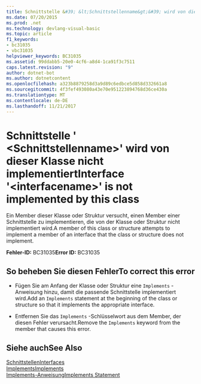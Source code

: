 ```yaml
---
title: Schnittstelle &#39; &lt;Schnittstellenname&gt;&#39; wird von dieser Klasse nicht implementiert
ms.date: 07/20/2015
ms.prod: .net
ms.technology: devlang-visual-basic
ms.topic: article
f1_keywords:
- bc31035
- vbc31035
helpviewer_keywords: BC31035
ms.assetid: 99ddabb5-20e0-4cf6-a8d4-1ca91f3c7511
caps.latest.revision: "9"
author: dotnet-bot
ms.author: dotnetcontent
ms.openlocfilehash: a323b8879258d3a9d89c6edbce5d858d332661a8
ms.sourcegitcommit: 4f3fef493080a43e70e951223894768d36ce430a
ms.translationtype: MT
ms.contentlocale: de-DE
ms.lasthandoff: 11/21/2017
---
```

# <a name="interface-39ltinterfacenamegt39-is-not-implemented-by-this-class"></a><span data-ttu-id="879ef-102">Schnittstelle &#39; &lt;Schnittstellenname&gt;&#39; wird von dieser Klasse nicht implementiert</span><span class="sxs-lookup"><span data-stu-id="879ef-102">Interface &#39;&lt;interfacename&gt;&#39; is not implemented by this class</span></span>
<span data-ttu-id="879ef-103">Ein Member dieser Klasse oder Struktur versucht, einen Member einer Schnittstelle zu implementieren, die von der Klasse oder Struktur nicht implementiert wird.</span><span class="sxs-lookup"><span data-stu-id="879ef-103">A member of this class or structure attempts to implement a member of an interface that the class or structure does not implement.</span></span>  
  
 <span data-ttu-id="879ef-104">**Fehler-ID:** BC31035</span><span class="sxs-lookup"><span data-stu-id="879ef-104">**Error ID:** BC31035</span></span>  
  
## <a name="to-correct-this-error"></a><span data-ttu-id="879ef-105">So beheben Sie diesen Fehler</span><span class="sxs-lookup"><span data-stu-id="879ef-105">To correct this error</span></span>  
  
-   <span data-ttu-id="879ef-106">Fügen Sie am Anfang der Klasse oder Struktur eine `Implements` -Anweisung hinzu, damit die passende Schnittstelle implementiert wird.</span><span class="sxs-lookup"><span data-stu-id="879ef-106">Add an `Implements` statement at the beginning of the class or structure so that it implements the appropriate interface.</span></span>  
  
-   <span data-ttu-id="879ef-107">Entfernen Sie das `Implements` -Schlüsselwort aus dem Member, der diesen Fehler verursacht.</span><span class="sxs-lookup"><span data-stu-id="879ef-107">Remove the `Implements` keyword from the member that causes this error.</span></span>  
  
## <a name="see-also"></a><span data-ttu-id="879ef-108">Siehe auch</span><span class="sxs-lookup"><span data-stu-id="879ef-108">See Also</span></span>  
 [<span data-ttu-id="879ef-109">Schnittstellen</span><span class="sxs-lookup"><span data-stu-id="879ef-109">Interfaces</span></span>](../../visual-basic/programming-guide/language-features/interfaces/index.md)  
 [<span data-ttu-id="879ef-110">Implements</span><span class="sxs-lookup"><span data-stu-id="879ef-110">Implements</span></span>](../../visual-basic/language-reference/statements/implements-clause.md)  
 [<span data-ttu-id="879ef-111">Implements-Anweisung</span><span class="sxs-lookup"><span data-stu-id="879ef-111">Implements Statement</span></span>](../../visual-basic/language-reference/statements/implements-statement.md)
